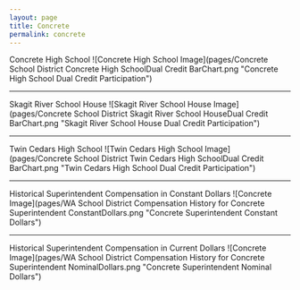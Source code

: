 ```yaml
---
layout: page
title: Concrete
permalink: concrete
---
```



Concrete High School
![Concrete High School Image](pages/Concrete School District Concrete High SchoolDual Credit BarChart.png "Concrete High School Dual Credit Participation")

___

Skagit River School House
![Skagit River School House Image](pages/Concrete School District Skagit River School HouseDual Credit BarChart.png "Skagit River School House Dual Credit Participation")

___

Twin Cedars High School
![Twin Cedars High School Image](pages/Concrete School District Twin Cedars High SchoolDual Credit BarChart.png "Twin Cedars High School Dual Credit Participation")

___

Historical Superintendent Compensation in Constant Dollars
![Concrete Image](pages/WA School District Compensation History for Concrete Superintendent ConstantDollars.png "Concrete Superintendent Constant Dollars")

___

Historical Superintendent Compensation in Current Dollars
![Concrete Image](pages/WA School District Compensation History for Concrete Superintendent NominalDollars.png "Concrete Superintendent Nominal Dollars")